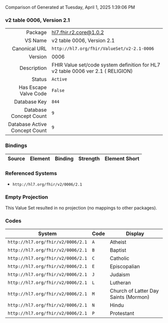 Comparison of 
Generated at Tuesday, April 1, 2025 1:39:06 PM

### v2 table 0006, Version 2.1

|      |     |
| ---: | --- |
| Package | hl7.fhir.r2.core@1.0.2 |
| VS Name | v2 table 0006, Version 2.1 |
| Canonical URL | `http://hl7.org/fhir/ValueSet/v2-2.1-0006` |
| Version | 0006 |
| Description | FHIR Value set/code system definition for HL7 v2 table 0006 ver 2.1 ( RELIGION) |
| Status | `Active` |
| Has Escape Valve Code | `False` |
| Database Key | `844` |
| Database Concept Count | `9` |
| Database Active Concept Count | `9` |
### Bindings

| Source | Element | Binding | Strength | Element Short |
| ------ | ------- | ------- | -------- | ------------- |

### Referenced Systems

* `http://hl7.org/fhir/v2/0006/2.1`
### Empty Projection

This Value Set resulted in no projection (no mappings to other packages).

### Codes

| System | Code | Display |
| ------ | ---- | ------- |
| `http://hl7.org/fhir/v2/0006/2.1` | `A` | Atheist |
| `http://hl7.org/fhir/v2/0006/2.1` | `B` | Baptist |
| `http://hl7.org/fhir/v2/0006/2.1` | `C` | Catholic |
| `http://hl7.org/fhir/v2/0006/2.1` | `E` | Episcopalian |
| `http://hl7.org/fhir/v2/0006/2.1` | `J` | Judaism |
| `http://hl7.org/fhir/v2/0006/2.1` | `L` | Lutheran |
| `http://hl7.org/fhir/v2/0006/2.1` | `M` | Church of Latter Day Saints (Mormon) |
| `http://hl7.org/fhir/v2/0006/2.1` | `N` | Hindu |
| `http://hl7.org/fhir/v2/0006/2.1` | `P` | Protestant |

